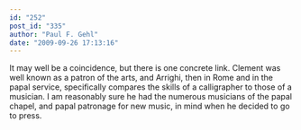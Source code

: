 ```yaml
---
id: "252"
post_id: "335"
author: "Paul F. Gehl"
date: "2009-09-26 17:13:16"
---
```

It may well be a coincidence, but there is one concrete link. Clement was well known as a patron of the arts, and Arrighi, then in Rome and in the papal service, specifically compares the skills of a calligrapher to those of a musician. I am reasonably sure he had the numerous musicians of the papal chapel, and papal patronage for new music, in mind when he decided to go to press.
